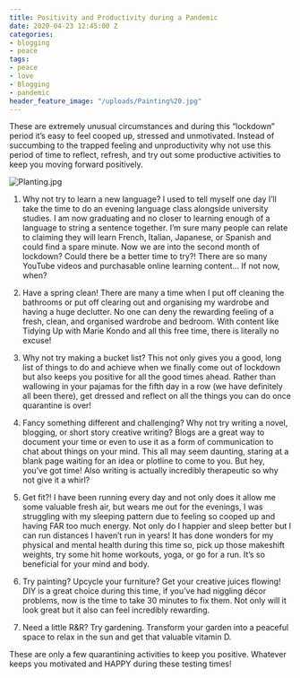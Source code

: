 ```yaml
---
title: Positivity and Productivity during a Pandemic
date: 2020-04-23 12:45:00 Z
categories:
- blogging
- peace
tags:
- peace
- love
- Blogging
- pandemic
header_feature_image: "/uploads/Painting%20.jpg"
---
```


These are extremely unusual circumstances and during this “lockdown” period it’s easy to feel cooped up, stressed and unmotivated. Instead of succumbing to the trapped feeling and unproductivity why not use this period of time to reflect, refresh, and try out some productive activities to keep you moving forward positively. 

![Planting.jpg](/uploads/Planting.jpg)

1. Why not try to learn a new language? I used to tell myself one day I’ll take the time to do an evening language class alongside university studies. I am now graduating and no closer to learning enough of a language to string a sentence together. I’m sure many people can relate to claiming they will learn French, Italian, Japanese, or Spanish and could find a spare minute. Now we are into the second month of lockdown? Could there be a better time to try?! There are so many YouTube videos and purchasable online learning content… If not now, when?

2. Have a spring clean! There are many a time when I put off cleaning the bathrooms or put off clearing out and organising my wardrobe and having a huge declutter. No one can deny the rewarding feeling of a fresh, clean, and organised wardrobe and bedroom. With content like Tidying Up with Marie Kondo and all this free time, there is literally no excuse!

3. Why not try making a bucket list? This not only gives you a good, long list of things to do and achieve when we finally come out of lockdown but also keeps you positive for all the good times ahead. Rather than wallowing in your pajamas for the fifth day in a row (we have definitely all been there), get dressed and reflect on all the things you can do once quarantine is over! 

4. Fancy something different and challenging? Why not try writing a novel, blogging, or short story creative writing? Blogs are a great way to document your time or even to use it as a form of communication to chat about things on your mind. This all may seem daunting, staring at a blank page waiting for an idea or plotline to come to you. But hey, you’ve got time! Also writing is actually incredibly therapeutic so why not give it a whirl? 

5. Get fit?! I have been running every day and not only does it allow me some valuable fresh air, but wears me out for the evenings, I was struggling with my sleeping pattern due to feeling so cooped up and having FAR too much energy. Not only do I happier and sleep better but I can run distances I haven’t run in years! It has done wonders for my physical and mental health during this time so, pick up those makeshift weights, try some hit home workouts, yoga, or go for a run. It’s so beneficial for your mind and body. 

6. Try painting? Upcycle your furniture? Get your creative juices flowing! DIY is a great choice during this time, if you’ve had niggling décor problems, now is the time to take 30 minutes to fix them. Not only will it look great but it also can feel incredibly rewarding. 

7. Need a little R&R? Try gardening. Transform your garden into a peaceful space to relax in the sun and get that valuable vitamin D.

These are only a few quarantining activities to keep you positive. Whatever keeps you motivated and HAPPY during these testing times!
